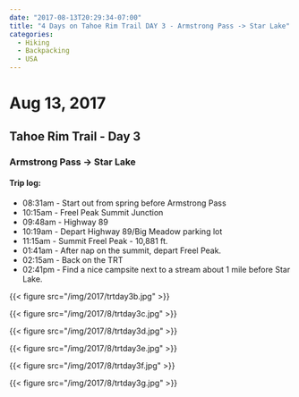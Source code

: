 ```yaml
---
date: "2017-08-13T20:29:34-07:00"
title: "4 Days on Tahoe Rim Trail DAY 3 - Armstrong Pass -> Star Lake"
categories:
  - Hiking
  - Backpacking
  - USA
---
```

# Aug 13, 2017
## Tahoe Rim Trail - Day 3
### Armstrong Pass -> Star Lake

#### Trip log:

* 08:31am - Start out from spring before Armstrong Pass
* 10:15am - Freel Peak Summit Junction
* 09:48am - Highway 89
* 10:19am - Depart Highway 89/Big Meadow parking lot
* 11:15am - Summit Freel Peak - 10,881 ft.
* 01:41am - After nap on the summit, depart Freel Peak.
* 02:15am - Back on the TRT
* 02:41pm - Find a nice campsite next to a stream about 1 mile before Star Lake.

{{< figure src="/img/2017/trtday3b.jpg" >}}

<!--more-->

{{< figure src="/img/2017/8/trtday3c.jpg" >}}

{{< figure src="/img/2017/8/trtday3d.jpg" >}}

{{< figure src="/img/2017/8/trtday3e.jpg" >}}

{{< figure src="/img/2017/8/trtday3f.jpg" >}}

{{< figure src="/img/2017/8/trtday3g.jpg" >}}
